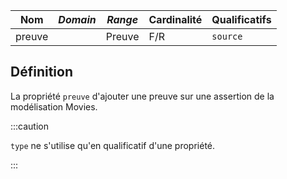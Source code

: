| **Nom** | ***Domain*** | ***Range*** | **Cardinalité** | **Qualificatifs** |
| ------- | ------------ | ----------- | --------------- | ----------------- |
| preuve  |              | Preuve      | F/R             | `source`          |


## Définition

La propriété `preuve` d'ajouter une preuve sur une assertion de la modélisation Movies.

:::caution

`type` ne s'utilise qu'en qualificatif d'une propriété.

:::

